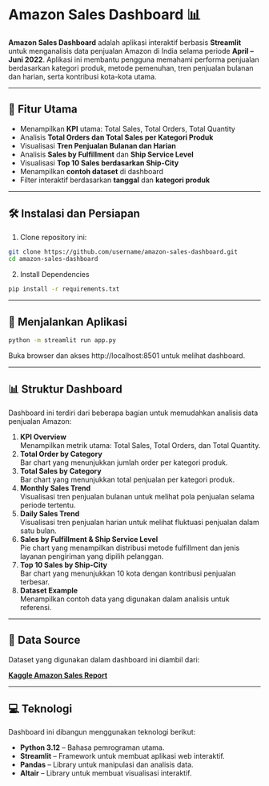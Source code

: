 # Amazon Sales Dashboard 📊

**Amazon Sales Dashboard** adalah aplikasi interaktif berbasis **Streamlit** untuk menganalisis data penjualan Amazon di India selama periode **April – Juni 2022**. Aplikasi ini membantu pengguna memahami performa penjualan berdasarkan kategori produk, metode pemenuhan, tren penjualan bulanan dan harian, serta kontribusi kota-kota utama.

---

## 🚀 Fitur Utama

- Menampilkan **KPI** utama: Total Sales, Total Orders, Total Quantity
- Analisis **Total Orders dan Total Sales per Kategori Produk**
- Visualisasi **Tren Penjualan Bulanan dan Harian**
- Analisis **Sales by Fulfillment** dan **Ship Service Level**
- Visualisasi **Top 10 Sales berdasarkan Ship-City**
- Menampilkan **contoh dataset** di dashboard
- Filter interaktif berdasarkan **tanggal** dan **kategori produk**

---

## 🛠️ Instalasi dan Persiapan

1. Clone repository ini:

```bash
git clone https://github.com/username/amazon-sales-dashboard.git
cd amazon-sales-dashboard
```

2. Install Dependencies
```bash
pip install -r requirements.txt
```
---

## 🚀 Menjalankan Aplikasi
```bash
python -m streamlit run app.py
```
Buka browser dan akses http://localhost:8501 untuk melihat dashboard.

---
## 📊 Struktur Dashboard

Dashboard ini terdiri dari beberapa bagian untuk memudahkan analisis data penjualan Amazon:

1. **KPI Overview**  
   Menampilkan metrik utama: Total Sales, Total Orders, dan Total Quantity.
2. **Total Order by Category**  
   Bar chart yang menunjukkan jumlah order per kategori produk.
3. **Total Sales by Category**  
   Bar chart yang menunjukkan total penjualan per kategori produk.
4. **Monthly Sales Trend**  
   Visualisasi tren penjualan bulanan untuk melihat pola penjualan selama periode tertentu.
5. **Daily Sales Trend**  
   Visualisasi tren penjualan harian untuk melihat fluktuasi penjualan dalam satu bulan.
6. **Sales by Fulfillment & Ship Service Level**  
   Pie chart yang menampilkan distribusi metode fulfillment dan jenis layanan pengiriman yang dipilih pelanggan.
7. **Top 10 Sales by Ship-City**  
   Bar chart yang menunjukkan 10 kota dengan kontribusi penjualan terbesar.
8. **Dataset Example**  
   Menampilkan contoh data yang digunakan dalam analisis untuk referensi.

---

## 📂 Data Source

Dataset yang digunakan dalam dashboard ini diambil dari:

**[Kaggle Amazon Sales Report](https://www.kaggle.com/datasets/arpit2712/amazonsalesreport)**

---

## 💻 Teknologi

Dashboard ini dibangun menggunakan teknologi berikut:

- **Python 3.12** – Bahasa pemrograman utama.  
- **Streamlit** – Framework untuk membuat aplikasi web interaktif.  
- **Pandas** – Library untuk manipulasi dan analisis data.  
- **Altair** – Library untuk membuat visualisasi interaktif.  


